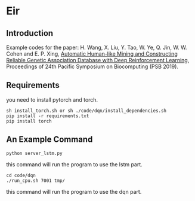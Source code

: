 # Eir

## Introduction
Example codes for the paper:
H. Wang, X. Liu, Y. Tao, W. Ye, Q. Jin, W. W. Cohen and E. P. Xing, [Automatic Human-like Mining and Constructing Reliable Genetic Association Database with Deep Reinforcement Learning](https://psb.stanford.edu/psb-online/proceedings/psb19/wang2.pdf), Proceedings of 24th Pacific Symposium on Biocomputing (PSB 2019).

## Requirements
you need to install pytorch and torch.
```
sh install_torch.sh or sh ./code/dqn/install_dependencies.sh
pip install -r requirements.txt
pip install torch
```
## An Example Command
```
python server_lstm.py
```
this command will run the program to use the lstm part.
```
cd code/dqn
./run_cpu.sh 7001 tmp/
```
this command will run the program to use the dqn part.
